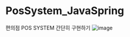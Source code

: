 # PosSystem_JavaSpring

편의점 POS SYSTEM 간단히 구현하기 
![image](https://user-images.githubusercontent.com/39732720/167096152-df5b8090-b88f-4950-8f2f-b9018152e54f.png)
